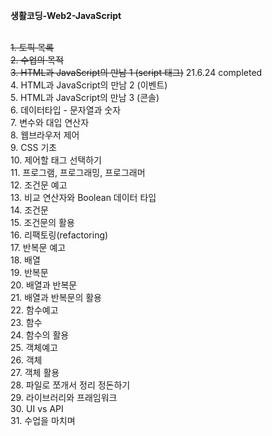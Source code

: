 **생활코딩-Web2-JavaScript**

<br>~~1. 토픽 목록
<br>2. 수업의 목적
<br>3. HTML과 JavaScript의 만남 1 (script 태그)~~ 21.6.24 completed
<br>4. HTML과 JavaScript의 만남 2 (이벤트)
<br>5. HTML과 JavaScript의 만남 3 (콘솔)
<br>6. 데이터타입 - 문자열과 숫자
<br>7. 변수와 대입 연산자
<br>8. 웹브라우저 제어
<br>9. CSS 기초
<br>10. 제어할 태그 선택하기
<br>11. 프로그램, 프로그래밍, 프로그래머
<br>12. 조건문 예고
<br>13. 비교 연산자와 Boolean 데이터 타입
<br>14. 조건문
<br>15. 조건문의 활용
<br>16. 리팩토링(refactoring)
<br>17. 반복문 예고
<br>18. 배열
<br>19. 반복문
<br>20. 배열과 반복문
<br>21. 배열과 반복문의 활용
<br>22. 함수예고
<br>23. 함수
<br>24. 함수의 활용
<br>25. 객체예고
<br>26. 객체
<br>27. 객체 활용
<br>28. 파일로 쪼개서 정리 정돈하기
<br>29. 라이브러리와 프래임워크
<br>30. UI vs API
<br>31. 수업을 마치며
